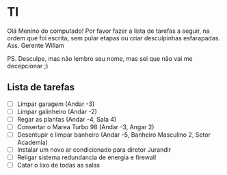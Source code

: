 # TI
Olá Menino do computado!
Por favor fazer a lista de tarefas a seguir, na ordem que foi escrita, sem pular etapas ou criar desculpinhas esfarapadas.
Ass. Gerente Willam

PS. Desculpe, mas não lembro seu nome, mas sei que não vai me decepcionar ;)

## Lista de tarefas
- [ ] Limpar garagem (Andar -3)
- [ ] Limpar galinheiro (Andar -2)
- [ ] Regar as plantas (Andar -4, Sala 4)
- [ ] Consertar o Marea Turbo 98 (Andar -3, Angar 2)
- [ ] Desentupir e limpar banheiro (Andar -5, Banheiro Masculino 2, Setor Academia)
- [ ] Instalar um novo ar condicionado para diretor Jurandir
- [ ] Religar sistema redundancia de energia e firewall
- [ ] Catar o lixo de todas as salas